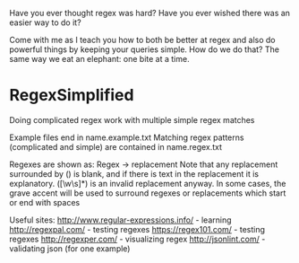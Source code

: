 Have you ever thought regex was hard?  Have you ever wished there was an easier way to do it?

Come with me as I teach you how to both be better at regex and also do powerful things by keeping your queries simple.
How do we do that?  The same way we eat an elephant: one bite at a time.


# RegexSimplified
Doing complicated regex work with multiple simple regex matches

Example files end in name.example.txt
Matching regex patterns (complicated and simple) are contained in name.regex.txt

Regexes are shown as:
Regex	->	replacement
Note that any replacement surrounded by () is blank, and if there is text in the replacement it is explanatory.  ([\w\s]*) is an invalid replacement anyway.
In some cases, the grave accent will be used to surround regexes or replacements which start or end with spaces



Useful sites:
http://www.regular-expressions.info/ - learning
http://regexpal.com/ - testing regexes
https://regex101.com/ - testing regexes
http://regexper.com/ - visualizing regex
http://jsonlint.com/ - validating json (for one example)